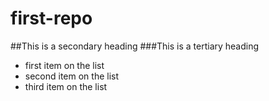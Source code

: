 # first-repo

##This is a secondary heading
###This is a tertiary heading

* first item on the list
* second item on the list
* third item on the list
